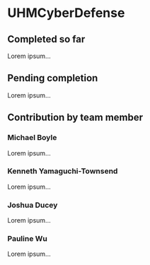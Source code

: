 # UHMCyberDefense
## Completed so far
Lorem ipsum...

## Pending completion
Lorem ipsum...

## Contribution by team member
### Michael Boyle
Lorem ipsum...
### Kenneth Yamaguchi-Townsend 
Lorem ipsum...
### Joshua Ducey
Lorem ipsum...
### Pauline Wu
Lorem ipsum...

